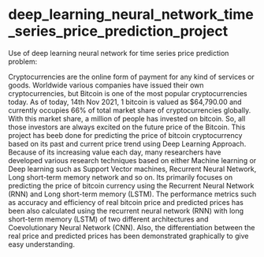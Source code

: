 # deep_learning_neural_network_time_series_price_prediction_project
Use of deep learning neural network for time series price prediction problem:

Cryptocurrencies are the online form of payment for any kind of services or goods. Worldwide various companies have issued their own cryptocurrencies, but Bitcoin is one of the most popular cryptocurrencies today. As of today, 14th Nov 2021, 1 bitcoin is valued as $64,790.00 and currently occupies 66% of total market share of cryptocurrencies globally. With this market share, a million of people has invested on bitcoin. So, all those investors are always excited on the future price of the Bitcoin.
This project has beeb done for predicting the price of bitcoin cryptocurrency based on its past and current price trend using Deep Learning Approach. Because of its increasing value each day, many researchers have developed various research techniques based on either Machine learning or Deep learning such as Support Vector machines, Recurrent Neural Network, Long short-term memory network and so on. 
Its primarily focuses on predicting the price of bitcoin currency using the Recurrent Neural Network (RNN) and Long short-term memory (LSTM). The performance metrics such as accuracy and efficiency of real bitcoin price and predicted prices has been also calculated using the recurrent neural network (RNN) with long short-term memory (LSTM) of two different architectures and Coevolutionary Neural Network (CNN). Also, the differentiation between the real price and predicted prices has been demonstrated graphically to give easy understanding.

